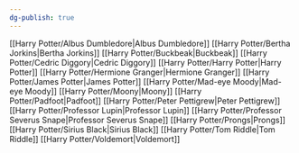 ```yaml
---
dg-publish: true
---
```

[[Harry Potter/Albus Dumbledore\|Albus Dumbledore]]
[[Harry Potter/Bertha Jorkins\|Bertha Jorkins]]
[[Harry Potter/Buckbeak\|Buckbeak]]
[[Harry Potter/Cedric Diggory\|Cedric Diggory]]
[[Harry Potter/Harry Potter\|Harry Potter]]
[[Harry Potter/Hermione Granger\|Hermione Granger]]
[[Harry Potter/James Potter\|James Potter]]
[[Harry Potter/Mad-eye Moody\|Mad-eye Moody]]
[[Harry Potter/Moony\|Moony]]
[[Harry Potter/Padfoot\|Padfoot]]
[[Harry Potter/Peter Pettigrew\|Peter Pettigrew]]
[[Harry Potter/Professor Lupin\|Professor Lupin]]
[[Harry Potter/Professor Severus Snape\|Professor Severus Snape]]
[[Harry Potter/Prongs\|Prongs]]
[[Harry Potter/Sirius Black\|Sirius Black]]
[[Harry Potter/Tom Riddle\|Tom Riddle]]
[[Harry Potter/Voldemort\|Voldemort]]
